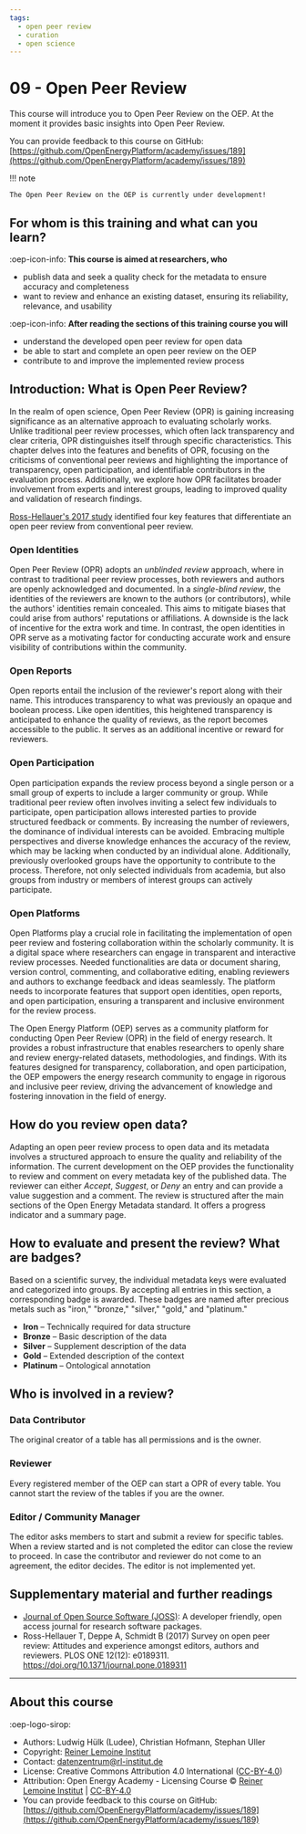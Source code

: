 ```yaml
---
tags:
  - open peer review
  - curation
  - open science
---
```


# 09 - Open Peer Review

This course will introduce you to Open Peer Review on the OEP. At the moment it provides basic insights into Open Peer Review. 

You can provide feedback to this course on GitHub: [https://github.com/OpenEnergyPlatform/academy/issues/189](https://github.com/OpenEnergyPlatform/academy/issues/189)

!!! note

    The Open Peer Review on the OEP is currently under development!

## For whom is this training and what can you learn?

:oep-icon-info: **This course is aimed at researchers, who**

- publish data and seek a quality check for the metadata to ensure accuracy and completeness
- want to review and enhance an existing dataset, ensuring its reliability, relevance, and usability

:oep-icon-info: **After reading the sections of this training course you will**

- understand the developed open peer review for open data
- be able to start and complete an open peer review on the OEP
- contribute to and improve the implemented review process

## Introduction: What is Open Peer Review?

In the realm of open science, Open Peer Review (OPR) is gaining increasing
significance as an alternative approach to evaluating scholarly works.
Unlike traditional peer review processes, which often lack transparency
and clear criteria, OPR distinguishes itself through specific characteristics.
This chapter delves into the features and benefits of OPR, focusing on the
criticisms of conventional peer reviews and highlighting the importance of
transparency, open participation, and identifiable contributors in the
evaluation process.
Additionally, we explore how OPR facilitates broader involvement from experts
and interest groups, leading to improved quality and validation of research findings.

[Ross-Hellauer's 2017 study](https://doi.org/10.1371/journal.pone.0189311) identified four key features that differentiate
an open peer review from conventional peer review.

### Open Identities

Open Peer Review (OPR) adopts an _unblinded review_ approach, where in contrast
to traditional peer review processes, both reviewers and authors
are openly acknowledged and documented.
In a _single-blind review_, the identities of the reviewers are known to the
authors (or contributors), while the authors' identities remain concealed.
This aims to mitigate biases that could arise from authors' reputations or
affiliations.
A downside is the lack of incentive for the extra work and time.
In contrast, the open identities in OPR serve as a motivating factor for
conducting accurate work and ensure visibility of contributions within the community.

### Open Reports

Open reports entail the inclusion of the reviewer's report along with their name.
This introduces transparency to what was previously an opaque and boolean process.
Like open identities, this heightened transparency is anticipated to enhance
the quality of reviews, as the report becomes accessible to the public.
It serves as an additional incentive or reward for reviewers.

### Open Participation

Open participation expands the review process beyond a single person or a small
group of experts to include a larger community or group.
While traditional peer review often involves inviting a select few individuals
to participate, open participation allows interested parties to provide
structured feedback or comments.
By increasing the number of reviewers, the dominance of individual interests
can be avoided.
Embracing multiple perspectives and diverse knowledge enhances the accuracy
of the review, which may be lacking when conducted by an individual alone.
Additionally, previously overlooked groups have the opportunity to contribute
to the process.
Therefore, not only selected individuals from academia, but also groups
from industry or members of interest groups can actively participate.

### Open Platforms

Open Platforms play a crucial role in facilitating the implementation of
open peer review and fostering collaboration within the scholarly community.
It is a digital space where researchers can engage in transparent and
interactive review processes.
Needed functionalities are data or document sharing, version control,
commenting, and collaborative editing, enabling reviewers and authors to
exchange feedback and ideas seamlessly.
The platform needs to incorporate features that support
open identities, open reports, and open participation, ensuring a transparent
and inclusive environment for the review process.

The Open Energy Platform (OEP) serves as a community platform for conducting
Open Peer Review (OPR) in the field of energy research.
It provides a robust infrastructure that enables researchers to openly
share and review energy-related datasets, methodologies, and findings.
With its features designed for transparency, collaboration,
and open participation, the OEP empowers the energy research community
to engage in rigorous and inclusive peer review, driving the advancement
of knowledge and fostering innovation in the field of energy.

## How do you review open data?

Adapting an open peer review process to open data and its metadata
involves a structured approach to ensure the quality and reliability
of the information.
The current development on the OEP provides the functionality to review
and comment on every metadata key of the published data.
The reviewer can either _Accept_, _Suggest_, or _Deny_ an entry and can
provide a value suggestion and a comment.
The review is structured after the main sections of the Open Energy Metadata
standard.
It offers a progress indicator and a summary page.

## How to evaluate and present the review? What are badges?

Based on a scientific survey, the individual metadata keys were evaluated and
categorized into groups. By accepting all entries in this section,
a corresponding badge is awarded. These badges are named after precious metals
such as "iron," "bronze," "silver," "gold," and "platinum."

- **Iron** – Technically required for data structure
- **Bronze** – Basic description of the data
- **Silver** – Supplement description of the data
- **Gold** – Extended description of the context
- **Platinum** – Ontological annotation

## Who is involved in a review?

### Data Contributor

The original creator of a table has all permissions and is the owner.

### Reviewer

Every registered member of the OEP can start a OPR of every table.
You cannot start the review of the tables if you are the owner.

### Editor / Community Manager

The editor asks members to start and submit a review for specific tables.
When a review started and is not completed the editor can close the review to proceed.
In case the contributor and reviewer do not come to an agreement, the editor decides.
The editor is not implemented yet.

## Supplementary material and further readings

- [Journal of Open Source Software (JOSS)](https://joss.theoj.org/): A developer friendly, open access journal for research software packages.
- Ross-Hellauer T, Deppe A, Schmidt B (2017) Survey on open peer review: Attitudes and experience amongst editors, authors and reviewers. PLOS ONE 12(12): e0189311. https://doi.org/10.1371/journal.pone.0189311

---

## About this course

:oep-logo-sirop:

- Authors: Ludwig Hülk (Ludee), Christian Hofmann, Stephan Uller
- Copyright: [Reiner Lemoine Institut](https://reiner-lemoine-institut.de/)
- Contact: datenzentrum@rl-institut.de
- License: Creative Commons Attribution 4.0 International ([CC-BY-4.0](https://creativecommons.org/licenses/by/4.0/deed.en))
- Attribution: Open Energy Academy - Licensing Course © [Reiner Lemoine Institut](https://reiner-lemoine-institut.de/) | [CC-BY-4.0](https://creativecommons.org/licenses/by/4.0/deed.en)
- You can provide feedback to this course on GitHub: [https://github.com/OpenEnergyPlatform/academy/issues/189](https://github.com/OpenEnergyPlatform/academy/issues/189)
